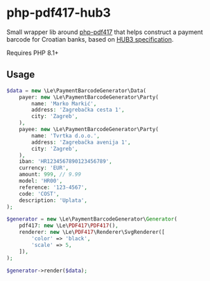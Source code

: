 # php-pdf417-hub3

Small wrapper lib around [php-pdf417](https://github.com/leongrdic/php-pdf417) that helps construct
a payment barcode for Croatian banks, based on [HUB3 specification](https://www.hub.hr/hr/format-zapisa-pdf417-2d-bar-koda-prema-hub3-standardu).

Requires PHP 8.1+

## Usage

```php
$data = new \Le\PaymentBarcodeGenerator\Data(
    payer: new \Le\PaymentBarcodeGenerator\Party(
        name: 'Marko Markić',
        address: 'Zagrebačka cesta 1',
        city: 'Zagreb',
    ),
    payee: new \Le\PaymentBarcodeGenerator\Party(
        name: 'Tvrtka d.o.o.',
        address: 'Zagrebačka avenija 1', 
        city: 'Zagreb',
    ),
    iban: 'HR1234567890123456789',
    currency: 'EUR',
    amount: 999, // 9.99
    model: 'HR00',
    reference: '123-4567',
    code: 'COST',
    description: 'Uplata',
);

$generator = new \Le\PaymentBarcodeGenerator\Generator(
    pdf417: new \Le\PDF417\PDF417(),
    renderer: new \Le\PDF417\Renderer\SvgRenderer([
        'color' => 'black',
        'scale' => 5,
    ]),
);

$generator->render($data);
```